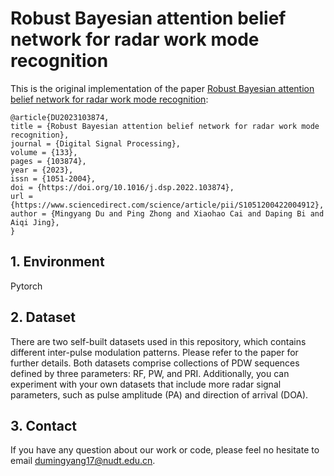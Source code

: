 # Robust Bayesian attention belief network for radar work mode recognition

This is the original implementation of the paper [Robust Bayesian attention belief network for radar work mode recognition](https://www.sciencedirect.com/science/article/pii/S1051200422004912):

```
@article{DU2023103874,
title = {Robust Bayesian attention belief network for radar work mode recognition},
journal = {Digital Signal Processing},
volume = {133},
pages = {103874},
year = {2023},
issn = {1051-2004},
doi = {https://doi.org/10.1016/j.dsp.2022.103874},
url = {https://www.sciencedirect.com/science/article/pii/S1051200422004912},
author = {Mingyang Du and Ping Zhong and Xiaohao Cai and Daping Bi and Aiqi Jing},
}
```

## 1. Environment

Pytorch

## 2. Dataset

There are two self-built datasets used in this repository, which contains different inter-pulse modulation patterns. Please refer to the paper for further details. Both datasets comprise collections of PDW sequences defined by three parameters: RF, PW, and PRI. Additionally, you can experiment with your own datasets that include more radar signal parameters, such as pulse amplitude (PA) and direction of arrival (DOA).

## 3. Contact

If you have any question about our work or code, please feel no hesitate to email dumingyang17@nudt.edu.cn.
